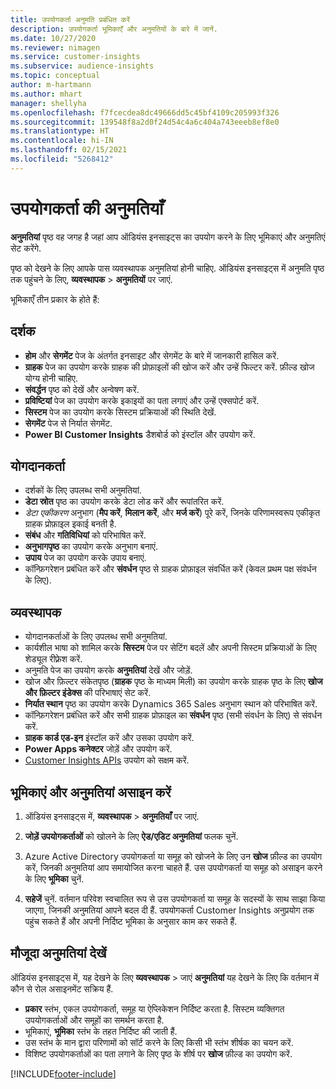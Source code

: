 ```yaml
---
title: उपयोगकर्ता अनुमति प्रबंधित करें
description: उपयोगकर्ता भूमिकाएँ और अनुमतियों के बारे में जानें.
ms.date: 10/27/2020
ms.reviewer: nimagen
ms.service: customer-insights
ms.subservice: audience-insights
ms.topic: conceptual
author: m-hartmann
ms.author: mhart
manager: shellyha
ms.openlocfilehash: f7fcecdea8dc49666dd5c45bf4109c205993f326
ms.sourcegitcommit: 139548f8a2d0f24d54c4a6c404a743eeeb8ef8e0
ms.translationtype: HT
ms.contentlocale: hi-IN
ms.lasthandoff: 02/15/2021
ms.locfileid: "5268412"
---
```

# <a name="user-permissions"></a>उपयोगकर्ता की अनुमतियाँ

**अनुमतियां** पृष्ठ वह जगह है जहां आप ऑडियंस इनसाइट्स का उपयोग करने के लिए भूमिकाएं और अनुमतिएं सेट करेंगे.

पृष्ठ को देखने के लिए आपके पास व्यवस्थापक अनुमतियां होनी चाहिए. ऑडियंस इनसाइट्स में अनुमति पृष्ठ तक पहुंचने के लिए, **व्यवस्थापक** > **अनुमतियों** पर जाएं.

भूमिकाएँ तीन प्रकार के होते हैं:

## <a name="viewer"></a>दर्शक

- **होम** और **सेगमेंट** पेज के अंतर्गत इनसाइट और सेगमेंट के बारे में जानकारी हासिल करें.
- **ग्राहक** पेज का उपयोग करके ग्राहक की प्रोफ़ाइलों की खोज करें और उन्हें फिल्टर करें. फ़ील्ड खोज योग्य होनी चाहिए.
- **संवर्द्धन** पृष्ठ को देखें और अन्वेषण करें.
- **प्रविष्टियां** पेज का उपयोग करके इकाइयों का पता लगाएं और उन्हें एक्सपोर्ट करें.
- **सिस्टम** पेज का उपयोग करके सिस्टम प्रक्रियाओं की स्थिति देखें.
- **सेगमेंट** पेज से निर्यात सेगमेंट.
- **Power BI Customer Insights** डैशबोर्ड को इंस्टॉल और उपयोग करें.

## <a name="contributor"></a>योगदानकर्ता

- दर्शकों के लिए उपलब्ध सभी अनुमतियां.
- **डेटा स्रोत** पृष्ठ का उपयोग करके डेटा लोड करें और रूपांतरित करें.
- *डेटा एकीकरण* अनुभाग (**मैप करें**, **मिलान करें**, और **मर्ज करें**) पूरे करें, जिनके परिणामस्वरूप एकीकृत ग्राहक प्रोफ़ाइल इकाई बनती है.
- **संबंध** और **गतिविधियां** को परिभाषित करें.
- **अनुभागपृष्ठ** का उपयोग करके अनुभाग बनाएं.
- **उपाय** पेज का उपयोग करके उपाय बनाएं.
- कॉन्फ़िगरेशन प्रबंधित करें और **संवर्धन** पृष्ठ से ग्राहक प्रोफ़ाइल संवर्धित करें (केवल प्रथम पक्ष संवर्धन के लिए).

## <a name="administrator"></a>व्यवस्थापक

- योगदानकर्ताओं के लिए उपलब्ध सभी अनुमतियां.
- कार्यशील भाषा को शामिल करके **सिस्टम** पेज पर सेटिंग बदलें और अपनी सिस्टम प्रक्रियाओं के लिए शेड्यूल रीफ़्रेश करें.
- अनुमति पेज का उपयोग करके **अनुमतियां** देखें और जोड़ें.
- खोज और फ़िल्टर संकेतपृष्ठ (**ग्राहक** पृष्ठ के माध्यम मिली) का उपयोग करके ग्राहक पृष्ठ के लिए **खोज और फ़िल्टर इंडेक्स** की परिभाषाएं सेट करें.
- **निर्यात स्थान** पृष्ठ का उपयोग करके Dynamics 365 Sales अनुभाग स्थान को परिभाषित करें.
- कॉन्फ़िगरेशन प्रबंधित करें और सभी ग्राहक प्रोफ़ाइल का **संवर्धन** पृष्ठ (सभी संवर्धन के लिए) से संवर्धन करें.
- **ग्राहक कार्ड एड-इन** इंस्टॉल करें और उसका उपयोग करें.
- **Power Apps कनेक्टर** जोड़ें और उपयोग करें.
- [Customer Insights APIs](apis.md) उपयोग को सक्षम करें.

## <a name="assign-roles-and-permissions"></a>भूमिकाएं और अनुमतियां असाइन करें

1. ऑडियंस इनसाइट्स में, **व्यवस्थापक** > **अनुमतियाँ** पर जाएं.

1. **जोड़ें उपयोगकर्ताओं** को खोलने के लिए **ऐड/एडिट अनुमतियां** फलक चुनें.

1. Azure Active Directory उपयोगकर्ता या समूह को खोजने के लिए उन **खोज** फ़ील्ड का उपयोग करें, जिनकी अनुमतियां आप समायोजित करना चाहते हैं. उस उपयोगकर्ता या समूह को असाइन करने के लिए **भूमिका** चुनें.

1. **सहेजें** चुनें. वर्तमान परिवेश स्वचालित रूप से उस उपयोगकर्ता या समूह के सदस्यों के साथ साझा किया जाएगा, जिनकी अनुमतियां आपने बदल दी हैं. उपयोगकर्ता Customer Insights अनुप्रयोग तक पहुंच सकते हैं और अपनी निर्दिष्ट भूमिका के अनुसार काम कर सकते हैं.

## <a name="view-current-permissions"></a>मौजूदा अनुमतियां देखें

ऑडियंस इनसाइट्स में, यह देखने के लिए **व्यवस्थापक** > जाएं **अनुमतियां** यह देखने के लिए कि वर्तमान में कौन से रोल असाइनमेंट सक्रिय हैं.

- **प्रकार** स्तंभ, एकल उपयोगकर्ता, समूह या ऐप्लिकेशन निर्दिष्ट करता है. सिस्टम व्यक्तिगत उपयोगकर्ताओं और समूहों का समर्थन करता है.
- भूमिकाएं, **भूमिका** स्तंभ के तहत निर्दिष्ट की जाती हैं.
- उस स्तंभ के मान द्वारा परिणामों को सॉर्ट करने के लिए किसी भी स्तंभ शीर्षक का चयन करें.
- विशिष्ट उपयोगकर्ताओं का पता लगाने के लिए पृष्ठ के शीर्ष पर **खोज** फ़ील्ड का उपयोग करें.


[!INCLUDE[footer-include](../includes/footer-banner.md)]